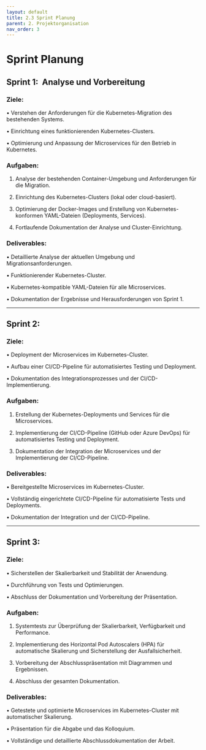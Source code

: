 ```yaml
---
layout: default
title: 2.3 Sprint Planung 
parent: 2. Projektorganisation
nav_order: 3
---
```



# Sprint Planung 

## Sprint 1:  **Analyse und Vorbereitung**

### Ziele:

• Verstehen der Anforderungen für die Kubernetes-Migration des bestehenden Systems.

• Einrichtung eines funktionierenden Kubernetes-Clusters.

• Optimierung und Anpassung der Microservices für den Betrieb in Kubernetes.

### Aufgaben:

1. Analyse der bestehenden Container-Umgebung und Anforderungen für die Migration.

2. Einrichtung des Kubernetes-Clusters (lokal oder cloud-basiert).

3. Optimierung der Docker-Images und Erstellung von Kubernetes-konformen YAML-Dateien (Deployments, Services).

4. Fortlaufende Dokumentation der Analyse und Cluster-Einrichtung.

### Deliverables:

• Detaillierte Analyse der aktuellen Umgebung und Migrationsanforderungen.

• Funktionierender Kubernetes-Cluster.

• Kubernetes-kompatible YAML-Dateien für alle Microservices.

• Dokumentation der Ergebnisse und Herausforderungen von Sprint 1.

---

## Sprint 2: 

### Ziele:
• Deployment der Microservices im Kubernetes-Cluster.

• Aufbau einer CI/CD-Pipeline für automatisiertes Testing und Deployment.

• Dokumentation des Integrationsprozesses und der CI/CD-Implementierung.
### Aufgaben:
1. Erstellung der Kubernetes-Deployments und Services für die Microservices.

2. Implementierung der CI/CD-Pipeline (GitHub oder Azure DevOps) für automatisiertes Testing und Deployment.

3. Dokumentation der Integration der Microservices und der Implementierung der CI/CD-Pipeline.

### Deliverables:
• Bereitgestellte Microservices im Kubernetes-Cluster.

• Vollständig eingerichtete CI/CD-Pipeline für automatisierte Tests und Deployments.

• Dokumentation der Integration und der CI/CD-Pipeline.

---

## Sprint 3: 

### Ziele:
• Sicherstellen der Skalierbarkeit und Stabilität der Anwendung.

• Durchführung von Tests und Optimierungen.

• Abschluss der Dokumentation und Vorbereitung der Präsentation.

### Aufgaben:

1. Systemtests zur Überprüfung der Skalierbarkeit, Verfügbarkeit und Performance.

2. Implementierung des Horizontal Pod Autoscalers (HPA) für automatische Skalierung und Sicherstellung der Ausfallsicherheit.

3. Vorbereitung der Abschlusspräsentation mit Diagrammen und Ergebnissen.

4. Abschluss der gesamten Dokumentation.
### Deliverables:

• Getestete und optimierte Microservices im Kubernetes-Cluster mit automatischer Skalierung.

• Präsentation für die Abgabe und das Kolloquium.

• Vollständige und detaillierte Abschlussdokumentation der Arbeit.